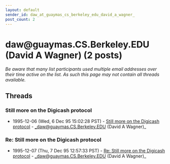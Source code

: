 ```yaml
---
layout: default
sender_id: daw_at_guaymas_cs_berkeley_edu_david_a_wagner_
post_count: 2
---
```


# daw<span>@</span>guaymas.CS.Berkeley.EDU (David A Wagner) (2 posts)

_Be aware that many list participants used multiple email addresses over their time active on the list. As such this page may not contain all threads available._

## Threads

### Still more on the Digicash protocol
+ 1995-12-06 (Wed, 6 Dec 95 15:02:28 PST) - [Still more on the Digicash protocol](/archive/1995/12/c81566712cda5e17005aeb6df6fbfcd439664ef1156e34d033150977ec7607e9) - _daw@guaymas.CS.Berkeley.EDU (David A Wagner)_

### Re: Still more on the Digicash protocol
+ 1995-12-07 (Thu, 7 Dec 95 12:57:33 PST) - [Re: Still more on the Digicash protocol](/archive/1995/12/93c14c416848d38ecbdd7ad7170133e7a47a4568e99d6468597fde74a0b77847) - _daw@guaymas.CS.Berkeley.EDU (David A Wagner)_


